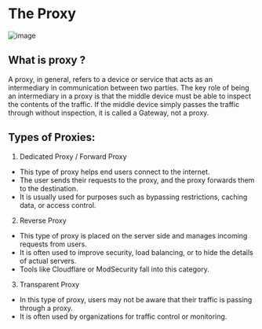 # The Proxy

![image](https://github.com/user-attachments/assets/3a1fc021-8673-4823-b7bf-696b42f56d45)

## What is proxy ?

A proxy, in general, refers to a device or service that acts as an intermediary in communication between two parties. The key role of being an intermediary in a proxy is that the middle device must be able to inspect the contents of the traffic. If the middle device simply passes the traffic through without inspection, it is called a Gateway, not a proxy.

## Types of Proxies:

1. Dedicated Proxy / Forward Proxy

- This type of proxy helps end users connect to the internet.
- The user sends their requests to the proxy, and the proxy forwards them to the destination.
- It is usually used for purposes such as bypassing restrictions, caching data, or access control.


2. Reverse Proxy

- This type of proxy is placed on the server side and manages incoming requests from users.
- It is often used to improve security, load balancing, or to hide the details of actual servers.
- Tools like Cloudflare or ModSecurity fall into this category.

3. Transparent Proxy

- In this type of proxy, users may not be aware that their traffic is passing through a proxy.
- It is often used by organizations for traffic control or monitoring.
